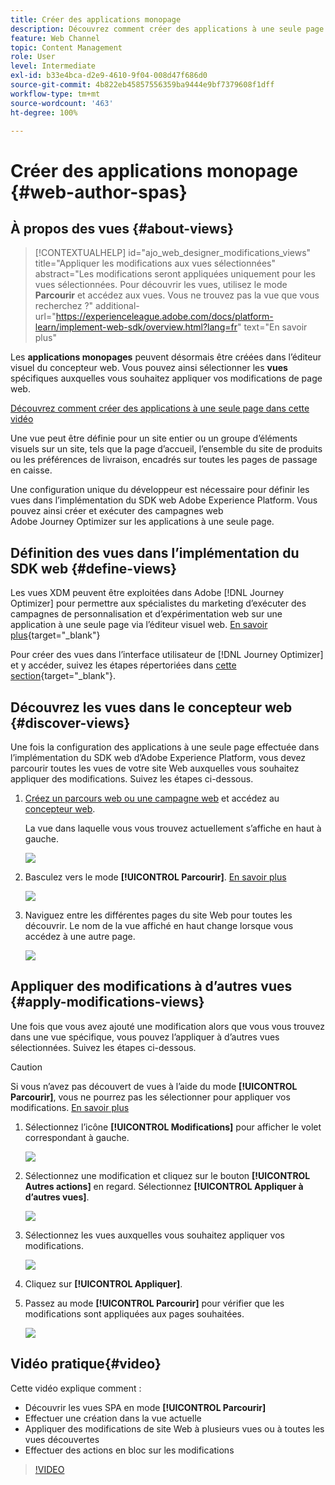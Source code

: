 ```yaml
---
title: Créer des applications monopage
description: Découvrez comment créer des applications à une seule page et appliquer des modifications à différentes vues dans Journey Optimizer
feature: Web Channel
topic: Content Management
role: User
level: Intermediate
exl-id: b33e4bca-d2e9-4610-9f04-008d47f686d0
source-git-commit: 4b822eb45857556359ba9444e9bf7379608f1dff
workflow-type: tm+mt
source-wordcount: '463'
ht-degree: 100%

---
```


# Créer des applications monopage {#web-author-spas}

## À propos des vues {#about-views}

>[!CONTEXTUALHELP]
>id="ajo_web_designer_modifications_views"
>title="Appliquer les modifications aux vues sélectionnées"
>abstract="Les modifications seront appliquées uniquement pour les vues sélectionnées. Pour découvrir les vues, utilisez le mode **Parcourir** et accédez aux vues. Vous ne trouvez pas la vue que vous recherchez ?"
>additional-url="https://experienceleague.adobe.com/docs/platform-learn/implement-web-sdk/overview.html?lang=fr" text="En savoir plus"

Les **applications monopages** peuvent désormais être créées dans l’éditeur visuel du concepteur web. Vous pouvez ainsi sélectionner les **vues** spécifiques auxquelles vous souhaitez appliquer vos modifications de page web.

[Découvrez comment créer des applications à une seule page dans cette vidéo](#video)

Une vue peut être définie pour un site entier ou un groupe d’éléments visuels sur un site, tels que la page d’accueil, l’ensemble du site de produits ou les préférences de livraison, encadrés sur toutes les pages de passage en caisse.

Une configuration unique du développeur est nécessaire pour définir les vues dans l’implémentation du SDK web Adobe Experience Platform. Vous pouvez ainsi créer et exécuter des campagnes web Adobe Journey Optimizer sur les applications à une seule page.

## Définition des vues dans l’implémentation du SDK web {#define-views}

Les vues XDM peuvent être exploitées dans Adobe [!DNL Journey Optimizer] pour permettre aux spécialistes du marketing d’exécuter des campagnes de personnalisation et d’expérimentation web sur une application à une seule page via l’éditeur visuel web. [En savoir plus](https://experienceleague.adobe.com/docs/experience-platform/edge/personalization/ajo/web-spa-implementation.html?lang=fr){target="_blank"}

Pour créer des vues dans l’interface utilisateur de [!DNL Journey Optimizer] et y accéder, suivez les étapes répertoriées dans [cette section](https://experienceleague.adobe.com/docs/experience-platform/edge/personalization/ajo/web-spa-implementation.html?lang=fr#implement-xdm-views){target="_blank"}.

## Découvrez les vues dans le concepteur web {#discover-views}

Une fois la configuration des applications à une seule page effectuée dans l’implémentation du SDK web d’Adobe Experience Platform, vous devez parcourir toutes les vues de votre site Web auxquelles vous souhaitez appliquer des modifications. Suivez les étapes ci-dessous.

1. [Créez un parcours web ou une campagne web](create-web.md) et accédez au [concepteur web](web-visual-editor.md).

   La vue dans laquelle vous vous trouvez actuellement s’affiche en haut à gauche.

   ![](assets/web-designer-view-home.png)

1. Basculez vers le mode **[!UICONTROL Parcourir]**. [En savoir plus](web-visual-editor.md#browse-mode)

   ![](assets/web-designer-view-browse.png)

1. Naviguez entre les différentes pages du site Web pour toutes les découvrir. Le nom de la vue affiché en haut change lorsque vous accédez à une autre page.

   ![](assets/web-designer-other-view.png)

## Appliquer des modifications à d’autres vues {#apply-modifications-views}

Une fois que vous avez ajouté une modification alors que vous vous trouvez dans une vue spécifique, vous pouvez l’appliquer à d’autres vues sélectionnées. Suivez les étapes ci-dessous.

>[!CAUTION]
>
>Si vous n’avez pas découvert de vues à l’aide du mode **[!UICONTROL Parcourir]**, vous ne pourrez pas les sélectionner pour appliquer vos modifications. [En savoir plus](#discover-views)

1. Sélectionnez l’icône **[!UICONTROL Modifications]** pour afficher le volet correspondant à gauche.

   ![](assets/web-designer-view-modifications-pane.png)

1. Sélectionnez une modification et cliquez sur le bouton **[!UICONTROL Autres actions]** en regard. Sélectionnez **[!UICONTROL Appliquer à d’autres vues]**.

   ![](assets/web-designer-modifications-more-actions.png)

1. Sélectionnez les vues auxquelles vous souhaitez appliquer vos modifications.

   ![](assets/web-designer-modifications-apply-to.png)

1. Cliquez sur **[!UICONTROL Appliquer]**.

1. Passez au mode **[!UICONTROL Parcourir]** pour vérifier que les modifications sont appliquées aux pages souhaitées.

   ![](assets/web-designer-modifications-applied-view.png)

## Vidéo pratique{#video}

Cette vidéo explique comment :

* Découvrir les vues SPA en mode **[!UICONTROL Parcourir]**
* Effectuer une création dans la vue actuelle
* Appliquer des modifications de site Web à plusieurs vues ou à toutes les vues découvertes
* Effectuer des actions en bloc sur les modifications

>[!VIDEO](https://video.tv.adobe.com/v/3446887/?quality=12&learn=on&captions=fre_fr)
